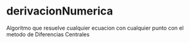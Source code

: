 # derivacionNumerica
Algoritmo que resuelve cualquier ecuacion con cualquier punto con el metodo de Diferencias Centrales
